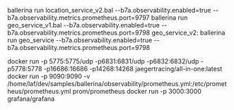 ballerina run location_service_v2.bal --b7a.observability.enabled=true --b7a.observability.metrics.prometheus.port=9797
ballerina run geo_service_v1.bal --b7a.observability.enabled=true --b7a.observability.metrics.prometheus.port=9798
geo_service_v2: ballerina run geo_service --b7a.observability.enabled=true --b7a.observability.metrics.prometheus.port=9798

docker run -p 5775:5775/udp -p6831:6831/udp -p6832:6832/udp -p5778:5778 -p16686:16686 -p14268:14268 jaegertracing/all-in-one:latest
docker run -p 9090:9090 -v /home/laf/dev/samples/ballerina/observability/prometheus.yml:/etc/prometheus/prometheus.yml prom/prometheus
docker run -p 3000:3000 grafana/grafana

